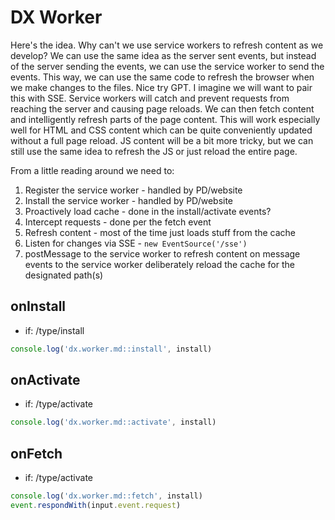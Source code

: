 # DX Worker
Here's the idea. Why can't we use service workers to refresh content as we develop? We can
use the same idea as the server sent events, but instead of the server sending the events, we
can use the service worker to send the events. This way, we can use the same code to refresh
the browser when we make changes to the files.
Nice try GPT.
I imagine we will want to pair this with SSE. Service workers will catch and prevent
requests from reaching the server and causing page reloads. We can then fetch content
and intelligently refresh parts of the page content. This will work especially well
for HTML and CSS content which can be quite conveniently updated without a full page
reload. JS content will be a bit more tricky, but we can still use the same idea to
refresh the JS or just reload the entire page.

From  a little reading around we need to:

1) Register the service worker - handled by PD/website
2) Install the service worker - handled by PD/website
3) Proactively load cache - done in the install/activate events?
4) Intercept requests - done per the fetch event
5) Refresh content - most of the time just loads stuff from the cache
6) Listen for changes via SSE - `new EventSource('/sse')`
7) postMessage to the service worker to refresh content 
    on message events to the service worker deliberately reload the cache for the designated path(s)


## onInstall
- if: /type/install
```ts
console.log('dx.worker.md::install', install)
```

## onActivate
- if: /type/activate
```ts
console.log('dx.worker.md::activate', install)
```

## onFetch
- if: /type/activate
```ts
console.log('dx.worker.md::fetch', install)
event.respondWith(input.event.request)
```